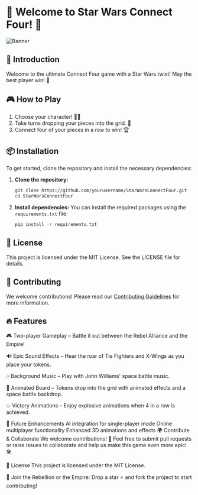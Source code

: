 # 🎉 Welcome to Star Wars Connect Four! 🎉

![Banner](assets/images/connectfour.jpg)

## 🚀 Introduction
Welcome to the ultimate Connect Four game with a Star Wars twist! May the best player win! 🌌

## 🎮 How to Play
1. Choose your character! 🦸‍♂️
2. Take turns dropping your pieces into the grid. 🔄
3. Connect four of your pieces in a row to win! 🏆

## 📦 Installation
To get started, clone the repository and install the necessary dependencies:

1. **Clone the repository:**
   ```bash
   git clone https://github.com/yourusername/StarWarsConnectFour.git
   cd StarWarsConnectFour
   ```

2. **Install dependencies:**
   You can install the required packages using the `requirements.txt` file:
   ```bash
   pip install -r requirements.txt
   ```

## 📜 License
This project is licensed under the MIT License. See the LICENSE file for details.

## 🤝 Contributing
We welcome contributions! Please read our [Contributing Guidelines](CONTRIBUTING.md) for more information.

## 🔥 Features
🎮 Two-player Gameplay – Battle it out between the Rebel Alliance and the Empire!

🔊 Epic Sound Effects – Hear the roar of Tie Fighters and X-Wings as you place your tokens.

🎶 Background Music – Play with John Williams' space battle music.

🌌 Animated Board – Tokens drop into the grid with animated effects and a space battle backdrop.

💥 Victory Animations – Enjoy explosive animations when 4 in a row is achieved.

🎨 Future Enhancements
AI integration for single-player mode
Online multiplayer functionality
Enhanced 3D animations and effects
🌍 Contribute & Collaborate
We welcome contributions! 🚀
Feel free to submit pull requests or raise issues to collaborate and help us make this game even more epic! 🛠

📜 License
This project is licensed under the MIT License.

👾 Join the Rebellion or the Empire:
Drop a star ⭐ and fork the project to start contributing!
